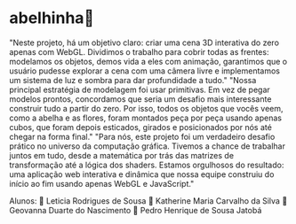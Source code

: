 # abelhinha🐝
"Neste projeto, há um objetivo claro: criar uma cena 3D interativa do zero apenas com WebGL. Dividimos o trabalho para cobrir todas as frentes: modelamos os objetos, demos vida a eles com animação, garantimos que o usuário pudesse explorar a cena com uma câmera livre e implementamos um sistema de luz e sombra para dar profundidade a tudo."
"Nossa principal estratégia de modelagem foi usar primitivas. Em vez de pegar modelos prontos, concordamos que seria um desafio mais interessante construir tudo a partir do zero. Por isso, todos os objetos que vocês veem, como a abelha e as flores, foram montados peça por peça usando apenas cubos, que foram depois esticados, girados e posicionados por nós até chegar na forma final."
"Para nós, este projeto foi um verdadeiro desafio prático no universo da computação gráfica. Tivemos a chance de trabalhar juntos em tudo, desde a matemática por trás das matrizes de transformação até a lógica dos shaders. Estamos orgulhosos do resultado: uma aplicação web interativa e dinâmica que nossa equipe construiu do início ao fim usando apenas WebGL e JavaScript."

Alunos:
🐝 Leticia Rodrigues de Sousa                 🐝 Katherine Maria Carvalho da Silva
🐝 Geovanna Duarte do Nascimento              🐝 Pedro Henrique de Sousa Jatobá
